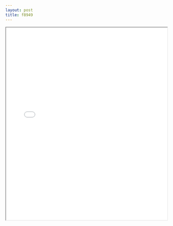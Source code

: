 ```yaml
---
layout: post
title: f8949
---
```


<div class="pdf-container">
<iframe src="ea/assets/pdfs/hock/f8949.pdf" height="600" width="100%" allowFullScreen="true"></iframe>
</div>

